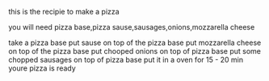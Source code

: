 this is the recipie to make a pizza

you will need pizza base,pizza sause,sausages,onions,mozzarella cheese

take a pizza base 
put sause on top of the pizza base
put mozzarella cheese on top of the pizza base
put chooped onions on top of pizza base 
put some chopped sausages on top of pizza base 
put it in a oven for 15 - 20 min
youre pizza is ready

